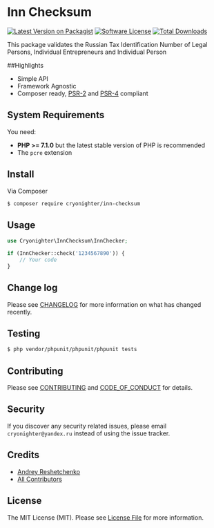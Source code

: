 # Inn Checksum

[![Latest Version on Packagist][ico-version]][link-packagist]
[![Software License][ico-license]](LICENSE.md)
[![Total Downloads][ico-downloads]][link-downloads]
<!-- [![Build Status][ico-travis]][link-travis] -->
<!-- [![Coverage Status][ico-scrutinizer]][link-scrutinizer] -->
<!-- [![Quality Score][ico-code-quality]][link-code-quality] -->

This package validates the Russian Tax Identification Number of Legal Persons, Individual Entrepreneurs and Individual Person

##Highlights

- Simple API
- Framework Agnostic
- Composer ready, [PSR-2][] and [PSR-4][] compliant

## System Requirements

You need:

- **PHP >= 7.1.0** but the latest stable version of PHP is recommended
- The `pcre` extension

## Install

Via Composer

``` bash
$ composer require cryonighter/inn-checksum
```

## Usage

``` php
use Cryonighter\InnChecksum\InnChecker;

if (InnChecker::check('1234567890')) {
    // Your code
}
```

## Change log

Please see [CHANGELOG](CHANGELOG.md) for more information on what has changed recently.

## Testing

``` bash
$ php vendor/phpunit/phpunit/phpunit tests
```

## Contributing

Please see [CONTRIBUTING](CONTRIBUTING.md) and [CODE_OF_CONDUCT](CODE_OF_CONDUCT.md) for details.

## Security

If you discover any security related issues, please email `cryonighter@yandex.ru` instead of using the issue tracker.

## Credits

- [Andrey Reshetchenko][link-author]
- [All Contributors][link-contributors]

## License

The MIT License (MIT). Please see [License File](LICENSE.md) for more information.

[PSR-2]: http://www.php-fig.org/psr/psr-2/
[PSR-4]: http://www.php-fig.org/psr/psr-4/

[ico-version]: https://img.shields.io/packagist/v/cryonighter/inn-checksum.svg?style=flat-square
[ico-license]: https://img.shields.io/badge/license-MIT-brightgreen.svg?style=flat-square
[ico-travis]: https://img.shields.io/travis/cryonighter/inn-checksum/master.svg?style=flat-square
[ico-scrutinizer]: https://img.shields.io/scrutinizer/coverage/g/cryonighter/inn-checksum.svg?style=flat-square
[ico-code-quality]: https://img.shields.io/scrutinizer/g/cryonighter/inn-checksuminn-checksum.svg?style=flat-square
[ico-downloads]: https://img.shields.io/packagist/dt/cryonighter/inn-checksum.svg?style=flat-square

[link-packagist]: https://packagist.org/packages/cryonighter/inn-checksum
[link-travis]: https://travis-ci.org/cryonighter/inn-checksum
[link-scrutinizer]: https://scrutinizer-ci.com/g/cryonighter/inn-checksum/code-structure
[link-code-quality]: https://scrutinizer-ci.com/g/cryonighter/inn-checksum
[link-downloads]: https://packagist.org/packages/cryonighter/inn-checksum
[link-author]: https://github.com/cryonighter
[link-contributors]: ../../contributors